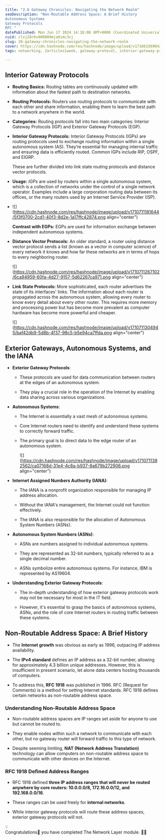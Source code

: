 ```yaml
---
title: "2.6 Gateway Chronicles: Navigating the Network Realm"
seoDescription: "Non-Routable Address Space: A Brief History
Autonomous Systems
Gateway Protocols
RFC "
datePublished: Mon Jun 17 2024 14:18:08 GMT+0000 (Coordinated Universal Time)
cuid: clxj28r6v000009mja8imc3vj
slug: 26-gateway-chronicles-navigating-the-network-realm
cover: https://cdn.hashnode.com/res/hashnode/image/upload/v1718633690421/47d4106c-0051-49e3-8119-0673ebe34ad1.png
tags: networking, 2articles1week, gateway-protocol, interior-gateway-protocol, external-gateway-protocol

---
```


## Interior Gateway Protocols

* **Routing Basics:** Routing tables are continuously updated with information about the fastest path to destination networks.
    
* **Routing Protocols:** Routers use routing protocols to communicate with each other and share information, enabling them to learn the best path to a network anywhere in the world.
    
* **Categories:** Routing protocols fall into two main categories: Interior Gateway Protocols (IGP) and Exterior Gateway Protocols (EGP).
    
* **Interior Gateway Protocols:** Interior Gateway Protocols (IGPs) are routing protocols used to exchange routing information within a single autonomous system (AS). They’re essential for managing internal traffic and ensuring data is efficiently routed. Common IGPs include RIP, OSPF, and EIGRP.
    
    These are further divided into link state routing protocols and distance vector protocols.
    
* **Usage:** *IGPs* are used by routers within a single autonomous system, which is a collection of networks under the control of a single network operator. Examples include a large corporation routing data between its offices, or the many routers used by an Internet Service Provider (ISP).
    
* ![](https://cdn.hashnode.com/res/hashnode/image/upload/v1710711181644/5f3f0700-2cd1-40f3-8d2e-1a17ffc42874.png align="center")
    
    **Contrast with EGPs:** EGPs are used for information exchange between independent autonomous systems.
    
* **Distance Vector Protocols:** An older standard, a router using distance vector protocol sends a list (known as a vector in computer science) of every network it knows and how far these networks are in terms of hops to every neighboring router.
    
    ![](https://cdn.hashnode.com/res/hashnode/image/upload/v1710711267102/6ca94959-60fa-4d27-9157-5d62267ca971.png align="center")
    
* **Link State Protocols:** More sophisticated, each router advertises the state of its interfaces' links. The information about each router is propagated across the autonomous system, allowing every router to know every detail about every other router. This requires more memory and processing power but has become more prevalent as computer hardware has become more powerful and cheaper.
    
    ![](https://cdn.hashnode.com/res/hashnode/image/upload/v1710711304945/baf42db9-5d8b-4f37-98c5-b5e94ca7ffda.png align="center")
    

## Exterior Gateways, Autonomous Systems, and the IANA

* **Exterior Gateway Protocols**:
    
    * These protocols are used for data communication between routers at the edges of an autonomous system.
        
    * They play a crucial role in the operation of the Internet by enabling data sharing across various organizations.
        
* **Autonomous Systems**:
    
    * The Internet is essentially a vast mesh of autonomous systems.
        
    * Core Internet routers need to identify and understand these systems to correctly forward traffic.
        
    * The primary goal is to direct data to the edge router of an autonomous system.
        
        ![](https://cdn.hashnode.com/res/hashnode/image/upload/v1710711382562/ca07168d-31e4-4c8a-b937-8a679b272906.png align="center")
        
* **Internet Assigned Numbers Authority (IANA)**:
    
    * The IANA is a nonprofit organization responsible for managing IP address allocation.
        
    * Without the IANA's management, the Internet could not function effectively.
        
    * The IANA is also responsible for the allocation of Autonomous System Numbers (ASNs).
        
* **Autonomous System Numbers (ASNs)**:
    
    * ASNs are numbers assigned to individual autonomous systems.
        
    * They are represented as 32-bit numbers, typically referred to as a single decimal number.
        
    * ASNs symbolize entire autonomous systems. For instance, IBM is represented by AS19604.
        
* **Understanding Exterior Gateway Protocols**:
    
    * The in-depth understanding of how exterior gateway protocols work may not be necessary for most in the IT field.
        
    * However, it's essential to grasp the basics of autonomous systems, ASNs, and the role of core Internet routers in routing traffic between these systems.
        

## Non-Routable Address Space: A Brief History

* The **Internet growth** was obvious as early as 1996, outpacing IP address availability.
    
* The **IPv4 standard** defines an IP address as a 32-bit number, allowing for approximately 4.3 billion unique addresses. However, this is insufficient in present scenario, let alone data centers hosting thousands of computers.
    
* To address this, **RFC 1918** was published in 1996. RFC (Request for Comments) is a method for setting Internet standards. RFC 1918 defines certain networks as non-routable address space.
    

### Understanding Non-Routable Address Space

* Non-routable address spaces are IP ranges set aside for anyone to use but cannot be routed to.
    
* They enable nodes within such a network to communicate with each other, but no gateway router will forward traffic to this type of network.
    
* Despite seeming limiting, **NAT (Network Address Translation)** technology can allow computers on non-routable address space to communicate with other devices on the Internet.
    

### RFC 1918 Defined Address Ranges

* RFC 1918 defined **three IP address ranges that will never be routed anywhere by core routers: 10.0.0.0/8, 172.16.0.0/12, and 192.168.0.0/16**.
    
* These ranges can be used freely for **internal networks**.
    
* While interior gateway protocols will route these address spaces, exterior gateway protocols will not.
    

<div data-node-type="callout">
<div data-node-type="callout-emoji">💡</div>
<div data-node-type="callout-text">Congratulations🎉 you have completed The Network Layer module. ✌🏻</div>
</div>